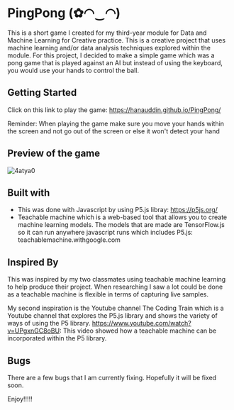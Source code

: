 # PingPong    (✿◠‿◠) 

This is a short game I created for my third-year module for Data and Machine Learning for Creative practice. This is a creative project that uses machine learning and/or data analysis techniques explored within the module. For this project, I decided to make a simple game which was a pong game that is played against an AI but instead of using the keyboard, you would use your hands to control the ball. 

## Getting Started

Click on this link to play the game:
https://hanauddin.github.io/PingPong/ 

Reminder: When playing the game make sure you move your hands within the screen and not go out of the screen or else it won't detect your hand 

## Preview of the game 

![4atya0](https://user-images.githubusercontent.com/49173126/89716536-b05df400-d9a5-11ea-86e7-18ac73b4fcb7.gif)

## Built with 

- This was done with Javascript by using P5.js libray: https://p5js.org/
- Teachable machine which is a web-based tool that allows you to create machine learning models. The models that are made are TensorFlow.js so it can run anywhere javascript runs which includes P5.js: teachablemachine.withgoogle.com 

## Inspired By 

This was inspired by my two classmates using teachable machine learning to help produce their project. When researching I saw a lot could be done as a teachable machine is flexible in terms of capturing live samples. 

My second inspiration is the Youtube channel The Coding Train which is a Youtube channel that explores the P5.js library and shows the variety of ways of using the P5 library. https://www.youtube.com/watch?v=UPgxnGC8oBU: This video showed how a teachable machine can be incorporated within the P5 library.  

## Bugs

There are a few bugs that I am currently fixing. Hopefully it will be fixed soon. 

Enjoy!!!!!
